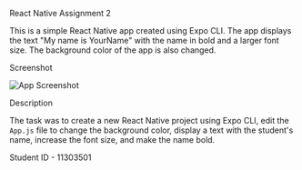 
React Native Assignment 2

This is a simple React Native app created using Expo CLI. The app displays the text "My name is YourName" with the name in bold and a larger font size. The background color of the app is also changed.

Screenshot

![App Screenshot](path/to/screenshot.png)

Description

The task was to create a new React Native project using Expo CLI, edit the `App.js` file to change the background color, display a text with the student's name, increase the font size, and make the name bold.

Student ID - 11303501



